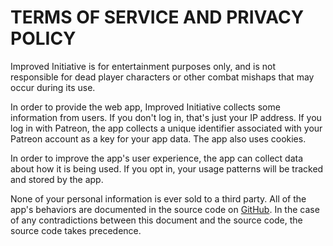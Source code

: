 # TERMS OF SERVICE AND PRIVACY POLICY
Improved Initiative is for entertainment purposes only, and is not responsible for dead player characters or other combat mishaps that may occur during its use.

In order to provide the web app, Improved Initiative collects some information from users. If you don't log in, that's just your IP address. If you log in with Patreon, the app collects a unique identifier associated with your Patreon account as a key for your app data. The app also uses cookies.

In order to improve the app's user experience, the app can collect data about how it is being used. If you opt in, your usage patterns will be tracked and stored by the app.

None of your personal information is ever sold to a third party. All of the app's behaviors are documented in the source code on [GitHub](https://github.com/cynicaloptimist/improved-initiative). In the case of any contradictions between this document and the source code, the source code takes precedence.